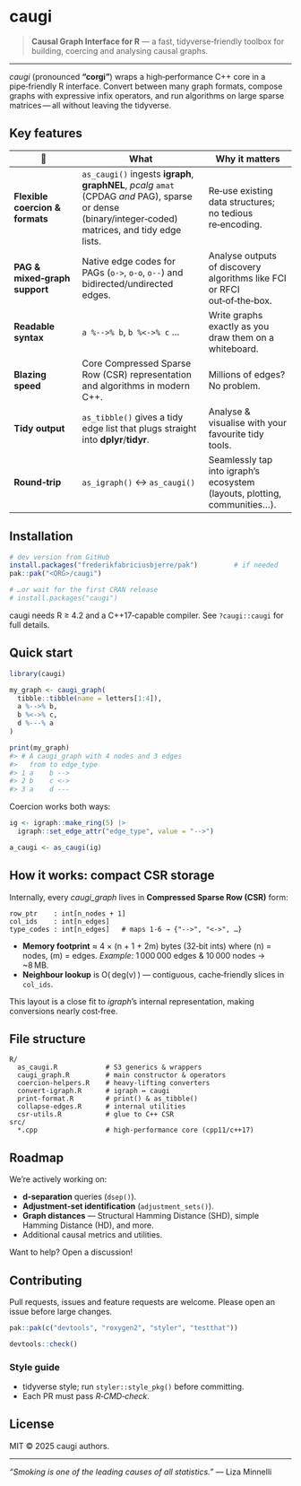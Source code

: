 # caugi&#x20;

> **Causal Graph Interface for R** — a fast, tidyverse‑friendly toolbox for building, coercing and analysing causal graphs.

---

*caugi* (pronounced **“corgi”**) wraps a high‑performance C++ core in a pipe‑friendly R interface. Convert between many graph formats, compose graphs with expressive infix operators, and run algorithms on large sparse matrices — all without leaving the tidyverse.

## Key features

| :rocket:                        | What                                                                                                                                                   | Why it matters                                                            |
| ------------------------------- | ------------------------------------------------------------------------------------------------------------------------------------------------------ | ------------------------------------------------------------------------- |
| **Flexible coercion & formats** | `as_caugi()` ingests **igraph**, **graphNEL**, *pcalg* `amat` (CPDAG *and* PAG), sparse or dense (binary/integer‑coded) matrices, and tidy edge lists. | Re‑use existing data structures; no tedious re‑encoding.                  |
| **PAG & mixed‑graph support**   | Native edge codes for PAGs (`o->`, `o-o`, `o--`) and bidirected/undirected edges.                                                                      | Analyse outputs of discovery algorithms like FCI or RFCI out‑of‑the‑box.  |
| **Readable syntax**             | `a %-->% b`, `b %<->% c` …                                                                                                                             | Write graphs exactly as you draw them on a whiteboard.                    |
| **Blazing speed**               | Core Compressed Sparse Row (CSR) representation and algorithms in modern C++.                                                                          | Millions of edges? No problem.                                            |
| **Tidy output**                 | `as_tibble()` gives a tidy edge list that plugs straight into **dplyr**/**tidyr**.                                                                     | Analyse & visualise with your favourite tidy tools.                       |
| **Round‑trip**                  | `as_igraph()` ↔︎ `as_caugi()`                                                                                                                          | Seamlessly tap into igraph’s ecosystem (layouts, plotting, communities…). |

## Installation

```r
# dev version from GitHub
install.packages("frederikfabriciusbjerre/pak")         # if needed
pak::pak("<ORG>/caugi")

# …or wait for the first CRAN release
# install.packages("caugi")
```

caugi needs R ≥ 4.2 and a C++17‑capable compiler. See `?caugi::caugi` for full details.

## Quick start

```r
library(caugi)

my_graph <- caugi_graph(
  tibble::tibble(name = letters[1:4]),
  a %-->% b,
  b %<->% c,
  d %---% a
)

print(my_graph)
#> # A caugi_graph with 4 nodes and 3 edges
#>   from to edge_type
#> 1 a    b -->
#> 2 b    c <->
#> 3 a    d ---
```

Coercion works both ways:

```r
ig <- igraph::make_ring(5) |>
  igraph::set_edge_attr("edge_type", value = "-->")

a_caugi <- as_caugi(ig)
```

## How it works: compact CSR storage

Internally, every *caugi\_graph* lives in **Compressed Sparse Row (CSR)** form:

```
row_ptr    : int[n_nodes + 1]
col_ids    : int[n_edges]
type_codes : int[n_edges]   # maps 1‑6 → {"-->", "<->", …}
```

* **Memory footprint** ≈ 4 × (n + 1 + 2m) bytes (32‑bit ints) where (n) = nodes, (m) = edges.
  *Example*: 1 000 000 edges & 10 000 nodes → \~8 MB.
* **Neighbour lookup** is O( deg(v) ) — contiguous, cache‑friendly slices in `col_ids`.

This layout is a close fit to *igraph*’s internal representation, making conversions nearly cost‑free.

## File structure

```
R/
  as_caugi.R            # S3 generics & wrappers
  caugi_graph.R         # main constructor & operators
  coercion-helpers.R    # heavy‑lifting converters
  convert-igraph.R      # igraph ↔︎ caugi
  print-format.R        # print() & as_tibble()
  collapse-edges.R      # internal utilities
  csr-utils.R           # glue to C++ CSR
src/
  *.cpp                 # high‑performance core (cpp11/c++17)
```

## Roadmap

We’re actively working on:

* **d‑separation** queries (`dsep()`).
* **Adjustment‑set identification** (`adjustment_sets()`).
* **Graph distances** — Structural Hamming Distance (SHD), simple Hamming Distance (HD), and more.
* Additional causal metrics and utilities.

Want to help? Open a discussion!

## Contributing

Pull requests, issues and feature requests are welcome. Please open an issue before large changes.

```r
pak::pak(c("devtools", "roxygen2", "styler", "testthat"))

devtools::check()
```

### Style guide

* tidyverse style; run `styler::style_pkg()` before committing.
* Each PR must pass *R‑CMD‑check*.

## License

MIT © 2025 caugi authors.

---

*“Smoking is one of the leading causes of all statistics.”* — Liza Minnelli

